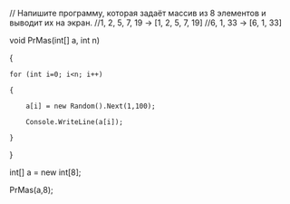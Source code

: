 // Напишите программу, которая задаёт массив из 8 элементов и выводит их на экран.
//1, 2, 5, 7, 19 -> [1, 2, 5, 7, 19]
//6, 1, 33 -> [6, 1, 33]

void PrMas(int[] a, int n)

{

    for (int i=0; i<n; i++)
    
    {
    
        a[i] = new Random().Next(1,100);
        
        Console.WriteLine(a[i]);
        
    }
    
}

int[] a = new int[8];

PrMas(a,8);
